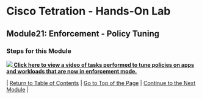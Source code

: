 # Cisco Tetration - Hands-On Lab
  
## Module21: Enforcement - Policy Tuning
  

### Steps for this Module  

<a href="https://cisco-tetration-hol-content.s3.amazonaws.com/videos/23_enforcement_tuning.mp4" style="font-weight:bold" title="Enforcement Policy Tuning"><img src="https://onstakinc.github.io/cisco-tetration-hol/labguide/diagrams/images/video_icon_mini.png"> Click here to view a video of tasks performed to tune policies on apps and workloads that are now in enforcement mode.</a>
  

| [Return to Table of Contents](https://onstakinc.github.io/cisco-tetration-hol/labguide/) | [Go to Top of the Page](https://onstakinc.github.io/cisco-tetration-hol/labguide/module21/) | [Continue to the Next Module](https://onstakinc.github.io/cisco-tetration-hol/labguide/module22/) |